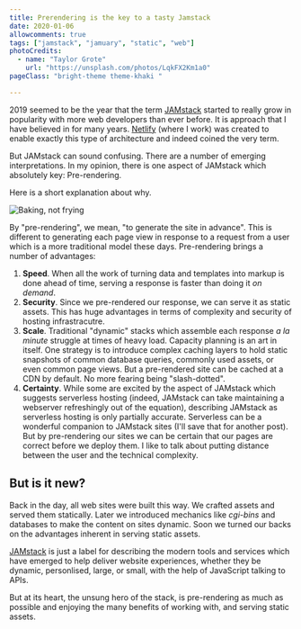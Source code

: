 ```yaml
---
title: Prerendering is the key to a tasty Jamstack
date: 2020-01-06
allowcomments: true
tags: ["jamstack", "jamuary", "static", "web"]
photoCredits:
  - name: "Taylor Grote"
    url: "https://unsplash.com/photos/LqkFX2Km1a0"
pageClass: "bright-theme theme-khaki "

---
```


2019 seemed to be the year that the term [JAMstack](https://jamstack.org?utm_source=devto&utm_medium=jamuary-prerendering-pnh&utm_campaign=devex) started to really grow in popularity with more web developers than ever before. It is approach that I have believed in for many years. [Netlify](https://netlify.com/?utm_source=devto&utm_medium=jamuary-prerendering-pnh&utm_campaign=devex) (where I work) was created to enable exactly this type of architecture and indeed coined the very term.

But JAMstack can sound confusing. There are a number of emerging interpretations. In my opinion, there is one aspect of JAMstack which absolutely key: Pre-rendering.

Here is a short explanation about why.

<!--more-->

![Baking, not frying](/images/muffin-tray-LqkFX2Km1a0-unsplash.jpg "Baking, not frying")

By "pre-rendering", we mean, "to generate the site in advance". This is different to generating each page view in response to a request from a user which is a more traditional model these days. Pre-rendering brings a number of advantages:

1. **Speed**. When all the work of turning data and templates into markup is done ahead of time, serving a response is faster than doing it _on demand_.
1. **Security**. Since we pre-rendered our response, we can serve it as static assets. This has huge advantages in terms of complexity and security of hosting infrastracutre.
1. **Scale**. Traditional "dynamic" stacks which assemble each response _a la minute_ struggle at times of heavy load. Capacity planning is an art in itself. One strategy is to introduce complex caching layers to hold static snapshots of common database queries, commonly used assets, or even common page views. But a pre-rendered site can be cached at a CDN by default. No more fearing being "slash-dotted".
1. **Certainty**. While some are excited by the aspect of JAMstack which suggests serverless hosting (indeed, JAMstack can take maintaining a webserver refreshingly out of the equation), describing JAMstack as serverless hosting is only partially accurate. Serverless can be a wonderful companion to JAMstack sites (I'll save that for another post). But by pre-rendering our sites we can be certain that our pages are correct before we deploy them. I like to talk about putting distance between the user and the technical complexity.

## But is it new?

Back in the day, all web sites were built this way. We crafted assets and served them statically. Later we introduced mechanics like _cgi-bins_ and databases to make the content on sites dynamic. Soon we turned our backs on the advantages inherent in serving static assets.

[JAMstack](https://jamstack.org?utm_source=devto&utm_medium=jamuary-prerendering-pnh&utm_campaign=devex) is just a label for describing the modern tools and services which have emerged to help deliver website experiences, whether they be dynamic, personlised, large, or small, with the help of JavaScript talking to APIs.

But at its heart, the unsung hero of the stack, is pre-rendering as much as possible and enjoying the many benefits of working with, and serving static assets.
